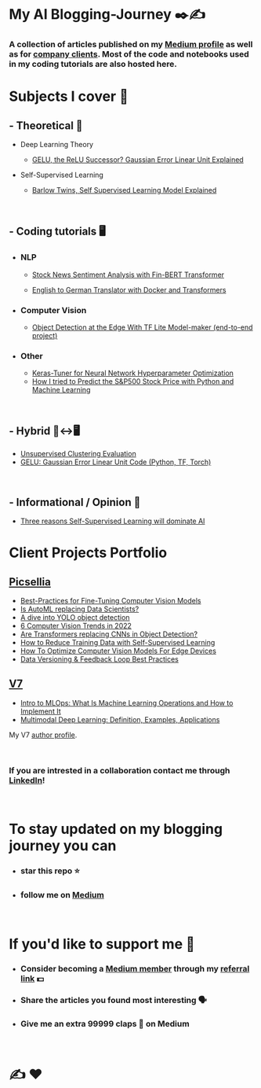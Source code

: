# My AI Blogging-Journey  ✒️✍️

### A collection of articles published on my [Medium profile](https://medium.com/@poulinakis.kon) as well as for [company clients](https://github.com/Poulinakis-Konstantinos/Blogging-Journey/blob/main/README.md#client-projects-portfolio).  Most of the code and notebooks used in my coding tutorials are also hosted here.

# Subjects I cover 📜

## - Theoretical 📜
  - Deep Learning Theory
    - [GELU, the ReLU Successor? Gaussian Error Linear Unit Explained](https://pub.towardsai.net/is-gelu-the-relu-successor-deep-learning-activations-7506cf96724f)
    
  - Self-Supervised Learning
     - [Barlow Twins, Self Supervised Learning Model Explained](https://medium.com/mlearning-ai/barlow-twins-self-supervised-learning-model-explained-python-torch-code-tutorial-e8f3688bbb6d)

</br>

## - Coding tutorials 🖥️
* ### NLP
  -  [Stock News Sentiment Analysis with Fin-BERT Transformer](https://medium.com/codex/stocks-news-sentiment-analysis-with-deep-learning-transformers-and-machine-learning-cdcdb827fc06)
  
  -  [English to German Translator with Docker and Transformers](https://medium.com/codex/build-an-english-to-german-translator-with-docker-and-huggingface-transformers-in-15-minutes-with-ml-8386135a3fa9)

* ### Computer Vision
  -  [Object Detection at the Edge With TF Lite Model-maker (end-to-end project)](https://pub.towardsai.net/object-detection-at-the-edge-with-tf-lite-model-maker-e635a17b0854)
  

* ### Other
  - [Keras-Tuner for Neural Network Hyperparameter Optimization](https://github.com/Poulinakis-Konstantinos/Blogging-Journey/tree/main/Keras-Tuner-Complete-Tutorial)
  - [How I tried to Predict the S&P500 Stock Price with Python and Machine Learning](https://medium.com/mlearning-ai/predict-sp500-stock-price-with-python-machine-learning-sentiment-analysis-a296dc276353)

</br>

## - Hybrid  📜↔️🖥️
- [Unsupervised Clustering Evaluation](https://github.com/Poulinakis-Konstantinos/Blogging-Journey/tree/main/Unsupervised%20Clustering%20Evaluation)
- [GELU: Gaussian Error Linear Unit Code (Python, TF, Torch)](https://pub.towardsai.net/gelu-gaussian-error-linear-unit-code-python-tf-torch-neural-network-bert-de539517edef)

</br>

## - Informational / Opinion 📰
- [Three reasons Self-Supervised Learning will dominate AI](https://medium.com/geekculture/three-reasons-self-supervised-learning-will-dominate-artificial-intelligence-ai-69904684c935)


# Client Projects Portfolio
## [Picsellia](https://www.picsellia.com/)

- [Best-Practices for Fine-Tuning Computer Vision Models](https://www.picsellia.com/post/best-practices-for-fine-tuning-computer-vision-models)
- [Is AutoML replacing Data Scientists?](https://www.picsellia.com/post/is-automl-replacing-data-scientists)
- [A dive into YOLO object detection](https://www.picsellia.com/post/a-dive-into-yolo-object-detection)
- [6 Computer Vision Trends in 2022](https://www.picsellia.com/post/6-computer-vision-trends-in-2022)
- [Are Transformers replacing CNNs in Object Detection?](https://www.picsellia.com/post/are-transformers-replacing-cnns-in-object-detection)
- [How to Reduce Training Data with Self-Supervised Learning](https://www.picsellia.com/post/reduce-training-data-with-self-supervised-learning)
- [How To Optimize Computer Vision Models For Edge Devices](https://www.picsellia.com/post/optimize-computer-vision-models-on-the-edge)
- [Data Versioning & Feedback Loop Best Practices](https://www.picsellia.com/post/feedback-loops-and-versioning-in-computer-vision)

## [V7](https://www.v7labs.com/) 
- [Intro to MLOps: What Is Machine Learning Operations and How to Implement It](https://www.v7labs.com/blog/mlops-machine-learning-ops-guide)
- [Multimodal Deep Learning: Definition, Examples, Applications](https://www.v7labs.com/blog/multimodal-deep-learning-guide)

My V7 [author profile](https://www.v7labs.com/authors/konstantinos-poulinakis#).

</br>

### If you are intrested in a collaboration contact me through [LinkedIn](https://www.linkedin.com/in/konstantinos-poulinakis-4554821a3/)!

</br>

# To stay updated on my blogging journey you can 
- ### star this repo :star: 
- ### follow me on [Medium](https://medium.com/@poulinakis.kon)

</br>

# If you'd like to support me 🫰
- ### Consider becoming a [Medium member](https://medium.com/@poulinakis.kon/membership) through my [referral link](https://medium.com/@poulinakis.kon/membership) 💵
- ### Share the articles you found most interesting 🗣️
- ### Give me an extra 99999 claps 👏 on Medium 

</br>

# ✍️ :heart:

<!--<a href="https://trackgit.com">
<img src="https://us-central1-trackgit-analytics.cloudfunctions.net/token/ping/lcze5sye4b8jhcnx26jl" alt="trackgit-views" />
</a>-->
